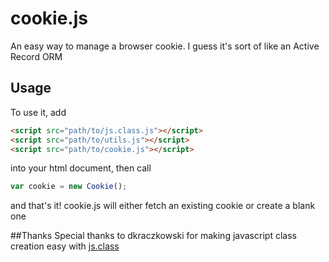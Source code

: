 # cookie.js
An easy way to manage a browser cookie. I guess it's sort of like an Active Record ORM

## Usage
To use it, add 

```html
<script src="path/to/js.class.js"></script>
<script src="path/to/utils.js"></script>
<script src="path/to/cookie.js"></script>
``` 
into your html document, then call 
```javascript
var cookie = new Cookie();
``` 
and that's it! cookie.js will either fetch an existing cookie or create a blank one

##Thanks
Special thanks to dkraczkowski for making javascript class creation easy with [js.class](https://github.com/dkraczkowski/js.class)
